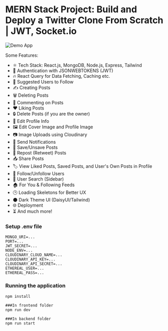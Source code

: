 # MERN Stack Project: Build and Deploy a Twitter Clone From Scratch | JWT, Socket.io

![Demo App](https://i.ibb.co/f8y9vGS/Group-82.png)

Some Features:

- ⚛️ Tech Stack: React.js, MongoDB, Node.js, Express, Tailwind
- 🔐 Authentication with JSONWEBTOKENS (JWT)
- 🔥 React Query for Data Fetching, Caching etc.
- 👥 Suggested Users to Follow
- ✍️ Creating Posts
- 🗑️ Deleting Posts
- 💬 Commenting on Posts
- ❤️ Liking Posts
- 🔒 Delete Posts (if you are the owner)
- 📝 Edit Profile Info
- 🖼️ Edit Cover Image and Profile Image
- 📷 Image Uploads using Cloudinary
- 🔔 Send Notifications
- 💾 Save/Unsave Posts
- 🔁 Repost (Retweet) Posts
- 📤 Share Posts
- 🏷️ View Liked Posts, Saved Posts, and User's Own Posts in Profile
- 👤 Follow/Unfollow Users
- 🔎 User Search (Sidebar)
- 🏠 For You & Following Feeds
- 🕒 Loading Skeletons for Better UX
- 🌑 Dark Theme UI (DaisyUI/Tailwind)
- 🌐 Deployment
- ⏳ And much more!

### Setup .env file

```
MONGO_URI=...
PORT=...
JWT_SECRET=...
NODE_ENV=...
CLOUDINARY_CLOUD_NAME=...
CLOUDINARY_API_KEY=...
CLOUDINARY_API_SECRET=...
ETHEREAL_USER=...
ETHEREAL_PASS=...
```

### Running the application

```shell
npm install

###In frontend folder
npm run dev

###In backend folder
npm run start
```
